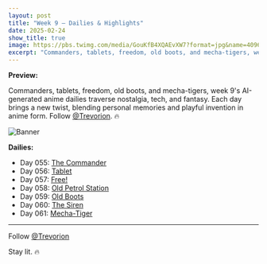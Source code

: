 ```yaml
---
layout: post
title: "Week 9 – Dailies & Highlights"
date: 2025-02-24
show_title: true
image: https://pbs.twimg.com/media/GouKfB4XQAEvXW7?format=jpg&name=4096x4096
excerpt: "Commanders, tablets, freedom, old boots, and mecha-tigers, week 9's AI-generated anime dailies traverse nostalgia, tech, and fantasy. Each day brings a new twist, blending personal memories and playful invention in anime form."
---
```

  
**Preview:**  
  
Commanders, tablets, freedom, old boots, and mecha-tigers, week 9's AI-generated anime dailies traverse nostalgia, tech, and fantasy. Each day brings a new twist, blending personal memories and playful invention in anime form. Follow [@Trevorion](https://x.com/Trevorion). 🔥
  
![Banner](https://pbs.twimg.com/media/GouKfB4XQAEvXW7?format=jpg&name=4096x4096)
  
**Dailies:**
- Day 055: [The Commander](https://x.com/Trevorion/status/1893857634731598103)
- Day 056: [Tablet](https://x.com/Trevorion/status/1894365600916369601)
- Day 057: [Free!](https://x.com/Trevorion/status/1894613181869244891)
- Day 058: [Old Petrol Station](https://x.com/Trevorion/status/1895144998833938699)
- Day 059: [Old Boots](https://x.com/Trevorion/status/1895515412328300999)
- Day 060: [The Siren](https://x.com/Trevorion/status/1895748587163971651)
- Day 061: [Mecha-Tiger](https://x.com/Trevorion/status/1896186455506227394)

---
Follow [@Trevorion](https://x.com/Trevorion)

Stay lit. 🔥

